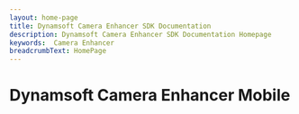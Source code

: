 ```yaml
---
layout: home-page
title: Dynamsoft Camera Enhancer SDK Documentation
description: Dynamsoft Camera Enhancer SDK Documentation Homepage
keywords:  Camera Enhancer
breadcrumbText: HomePage
---
```


# Dynamsoft Camera Enhancer Mobile
